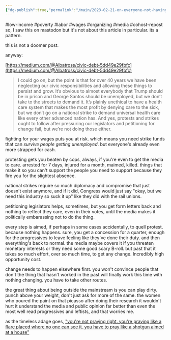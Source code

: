 ```yaml
---
{"dg-publish":true,"permalink":"/main/2023-02-21-on-everyone-not-having-much-cash-to-pass-around-and-how-that-stifles-movements-and-leveraging-the-media/"}
---
```


#low-income #poverty #labor #wages #organizing #media #cohost-repost 
so, I saw this on mastodon but it's not about this article in particular. its a pattern.

this is not a doomer post.

anyway:

[https://medium.com/@Albatross/civic-debt-5dd49e29fbfc](https://medium.com/@Albatross/civic-debt-5dd49e29fbfc)

> I could go on, but the point is that for over 40 years we have been neglecting our civic responsibilities and allowing these things to persist and grow. It’s obvious to almost everybody that Trump should be in prison and George Santos should be unemployed, but we don’t take to the streets to demand it. It’s plainly unethical to have a health care system that makes the most profit by denying care to the sick, but we don’t go on a national strike to demand universal health care like every other advanced nation has. And yes, protests and strikes ought to follow after pressuring our legislators and petitioning for change fail, but we’re not doing those either.

fighting for your wages puts you at risk. which means you need strike funds that can _survive people getting unemployed_. but everyone's already even more strapped for cash.

protesting gets you beaten by cops, always, if you're even to get the media to care. arrested for 7 days, injured for a month, maimed, killed. things that make it so you can't support the people you need to support because they fire you for the slightest absence.

national strikes require so much diplomacy and compromise that just doesn't exist anymore, and if it did, Congress would just say "okay, but we need this industry so suck it up" like they did with the rail unions.

petitioning legislators helps, sometimes, but you get form letters back and nothing to reflect they care, even in their votes, until the media makes it politically embarassing not to do the thing.

every step is aimed, if perhaps in some cases accidentally, to quell protest. because nothing happens. sure, you get a concession for a quarter, enough for the progressives to leave feeling like they've done their duty. and then everything's back to normal. the media maybe covers it if you threaten monetary interests or they need some good scary B-roll. but past that it takes so much effort, over so much time, to get any change. Incredibly high opportunity cost.

change needs to happen elsewhere first. you won't convince people that don't the thing that hasn't worked in the past will finally work this time with nothing changing. you have to take other routes.

the great thing about being outside the mainstream is you can play dirty. punch above your weight, don't just ask for more of the same. the women who poured the paint on that picasso after doing their research it wouldn't hurt it understand the media and public opinion far better than even the most well read progressives and leftists, and that worries me.

as the timeless adage goes, ["you're not praying right. you're praying like a flare placed where no one can see it. you have to pray like a shotgun aimed at a house"](https://twitter.com/SweetNAwful/status/1454913762767486979?t=QfjSqx1POb7_biIsAuqKpQ&s=19)